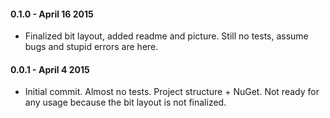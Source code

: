 #### 0.1.0 - April 16 2015
* Finalized bit layout, added readme and picture. Still no tests, assume bugs and stupid errors are here.

#### 0.0.1 - April 4 2015
* Initial commit. Almost no tests. Project structure + NuGet. Not ready for any usage because 
the bit layout is not finalized.
